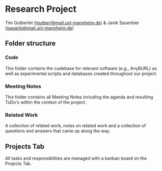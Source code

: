 # Research Project
Tim Gutberlet (tgutberl@mail.uni-mannheim.de) & Janik Sauerbier (jsauerbi@mail.uni-mannheim.de)

## Folder structure

### Code
This folder contains the codebase for relevant software (e.g., AnyBURL) as well as experimental scripts and databases created throughout our project.

### Meeting Notes
This folder contains all Meeting Notes including the aganda and resulting ToDo's within the context of the project.

### Related Work
A collection of related work, notes on related work and a collection of questions and answers that came up along the way.

## Projects Tab
All tasks and responsibilities are managed with a kanban board on the Projects Tab.


